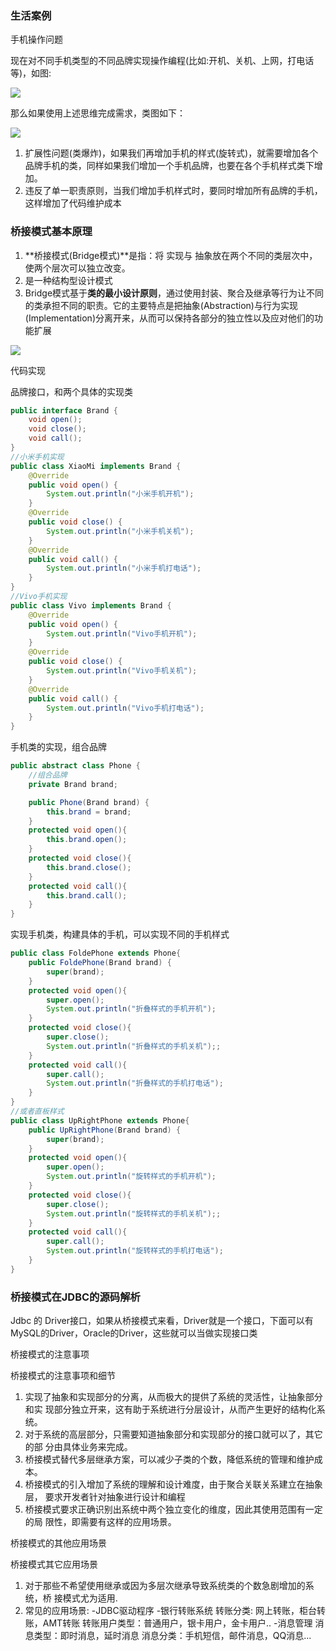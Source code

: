 ### 生活案例

手机操作问题



现在对不同手机类型的不同品牌实现操作编程(比如:开机、关机、上网，打电话等)，如图:

![](https://wendy-image.oss-cn-shanghai.aliyuncs.com/19-07-21/1563697060637.png)

那么如果使用上述思维完成需求，类图如下：

![](https://wendy-image.oss-cn-shanghai.aliyuncs.com/19-07-21/1563698115775.png)

1. 扩展性问题(类爆炸)，如果我们再增加手机的样式(旋转式)，就需要增加各个品牌手机的类，同样如果我们增加一个手机品牌，也要在各个手机样式类下增加。
2. 违反了单一职责原则，当我们增加手机样式时，要同时增加所有品牌的手机，这样增加了代码维护成本



### 桥接模式基本原理

1. **桥接模式(Bridge模式)**是指：将 实现与 抽象放在两个不同的类层次中，使两个层次可以独立改变。
2. 是一种结构型设计模式
3. Bridge模式基于**类的最小设计原则**，通过使用封装、聚合及继承等行为让不同的类承担不同的职责。它的主要特点是把抽象(Abstraction)与行为实现(Implementation)分离开来，从而可以保持各部分的独立性以及应对他们的功能扩展

![](https://wendy-image.oss-cn-shanghai.aliyuncs.com/19-07-21/1563700650549.png)

代码实现

品牌接口，和两个具体的实现类

```java
public interface Brand {
    void open();
    void close();
    void call();
}
//小米手机实现
public class XiaoMi implements Brand {
    @Override
    public void open() {
        System.out.println("小米手机开机");
    }
    @Override
    public void close() {
        System.out.println("小米手机关机");
    }
    @Override
    public void call() {
        System.out.println("小米手机打电话");
    }
}
//Vivo手机实现
public class Vivo implements Brand {
    @Override
    public void open() {
        System.out.println("Vivo手机开机");
    }
    @Override
    public void close() {
        System.out.println("Vivo手机关机");
    }
    @Override
    public void call() {
        System.out.println("Vivo手机打电话");
    }
}
```
手机类的实现，组合品牌

```java
public abstract class Phone {
    //组合品牌
    private Brand brand;

    public Phone(Brand brand) {
        this.brand = brand;
    }
    protected void open(){
        this.brand.open();
    }
    protected void close(){
        this.brand.close();
    }
    protected void call(){
        this.brand.call();
    }
}
```
实现手机类，构建具体的手机，可以实现不同的手机样式

```java
public class FoldePhone extends Phone{
    public FoldePhone(Brand brand) {
        super(brand);
    }
    protected void open(){
        super.open();
        System.out.println("折叠样式的手机开机");
    }
    protected void close(){
        super.close();
        System.out.println("折叠样式的手机关机");;
    }
    protected void call(){
        super.call();
        System.out.println("折叠样式的手机打电话");
    }
}
//或者直板样式
public class UpRightPhone extends Phone{
    public UpRightPhone(Brand brand) {
        super(brand);
    }
    protected void open(){
        super.open();
        System.out.println("旋转样式的手机开机");
    }
    protected void close(){
        super.close();
        System.out.println("旋转样式的手机关机");;
    }
    protected void call(){
        super.call();
        System.out.println("旋转样式的手机打电话");
    }
}
```


### 桥接模式在JDBC的源码解析

Jdbc 的 Driver接口，如果从桥接模式来看，Driver就是一个接口，下面可以有
MySQL的Driver，Oracle的Driver，这些就可以当做实现接口类



桥接模式的注意事项

桥接模式的注意事项和细节
1) 实现了抽象和实现部分的分离，从而极大的提供了系统的灵活性，让抽象部分和实
现部分独立开来，这有助于系统进行分层设计，从而产生更好的结构化系统。
2) 对于系统的高层部分，只需要知道抽象部分和实现部分的接口就可以了，其它的部
分由具体业务来完成。
3) 桥接模式替代多层继承方案，可以减少子类的个数，降低系统的管理和维护成本。
4) 桥接模式的引入增加了系统的理解和设计难度，由于聚合关联关系建立在抽象层，
要求开发者针对抽象进行设计和编程
5) 桥接模式要求正确识别出系统中两个独立变化的维度，因此其使用范围有一定的局
限性，即需要有这样的应用场景。



桥接模式的其他应用场景

桥接模式其它应用场景
1) 对于那些不希望使用继承或因为多层次继承导致系统类的个数急剧增加的系统，桥
接模式尤为适用.
2) 常见的应用场景:
-JDBC驱动程序
-银行转账系统
转账分类: 网上转账，柜台转账，AMT转账
转账用户类型：普通用户，银卡用户，金卡用户..
-消息管理
消息类型：即时消息，延时消息
消息分类：手机短信，邮件消息，QQ消息...